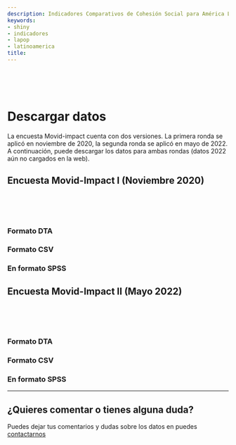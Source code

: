 ```yaml
---
description: Indicadores Comparativos de Cohesión Social para América Latina
keywords:
- shiny
- indicadores
- lapop
- latinoamerica
title: 
---
```

<br><br><br>

# Descargar datos

La encuesta Movid-impact cuenta con dos versiones. La primera ronda se aplicó en noviembre de 2020, la segunda ronda se aplicó en mayo de 2022. A continuación, puede descargar los datos para ambas rondas (datos 2022 aún no cargados en la web). 

## Encuesta Movid-Impact I (Noviembre 2020)

<br><br><br>

<div class="col-md-12">
            <div class="row">
                <div class="col-md-4">
                    <div class="box-simple">
                <a href="../input/data/MOVID-IMPACT.dta">
                      <div class="icon">
                                <i class="fas fa-database"></i>
                            </div>
                        </a>
                        <h3>Formato DTA</h3>
                        <p></p>
                    </div>
                </div>
        <div class="col-md-4">
                    <div class="box-simple">
                        <a href="../input/data/MOVID-IMPACT.csv">
                            <div class="icon">
                                <i class="fas fa-file-csv"></i>
                            </div>
                        </a>
                        <h3>Formato CSV</h3>
                        <p></p>
                    </div>
                </div>
        <div class="col-md-4">
                    <div class="box-simple">
                        <a href="../input/data/MOVID-IMPACT.sav">
                            <div class="icon">
                                <i class="fas fa-file"></i>
                            </div>
                        </a>
                        <h3>En formato SPSS</h3>
                        <p></p>
                    </div>
                </div>
            </div>
        </div>



## Encuesta Movid-Impact II (Mayo 2022)

<br><br><br>

<div class="col-md-12">
            <div class="row">
                <div class="col-md-4">
                    <div class="box-simple">
                <a href="../input/data/MOVID-IMPACT-2022.dta">
                      <div class="icon">
                                <i class="fas fa-database"></i>
                            </div>
                        </a>
                        <h3>Formato DTA</h3>
                        <p></p>
                    </div>
                </div>
        <div class="col-md-4">
                    <div class="box-simple">
                        <a href="../input/data/MOVID-IMPACT-2022.csv">
                            <div class="icon">
                                <i class="fas fa-file-csv"></i>
                            </div>
                        </a>
                        <h3>Formato CSV</h3>
                        <p></p>
                    </div>
                </div>
        <div class="col-md-4">
                    <div class="box-simple">
                        <a href="../input/data/MOVID-IMPACT-2022.sav">
                            <div class="icon">
                                <i class="fas fa-file"></i>
                            </div>
                        </a>
                        <h3>En formato SPSS</h3>
                        <p></p>
                    </div>
                </div>
            </div>
        </div>


---

## ¿Quieres comentar o tienes alguna duda?

Puedes dejar tus comentarios y dudas sobre los datos en  puedes [contactarnos](/contact/)

